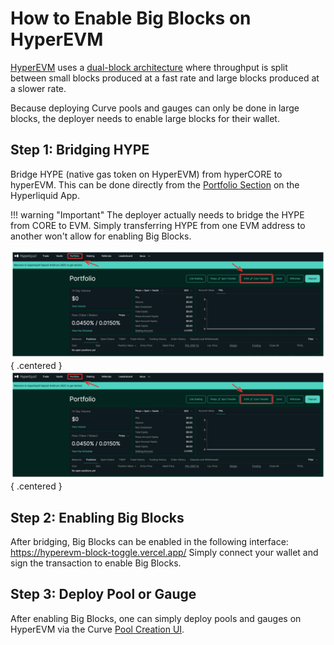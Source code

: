 <h1>How to Enable Big Blocks on HyperEVM</h1>

[HyperEVM](https://hyperliquid.gitbook.io/hyperliquid-docs/for-developers/hyperevm) uses a [dual-block architecture](https://hyperliquid.gitbook.io/hyperliquid-docs/for-developers/hyperevm/dual-block-architecture) where throughput is split between small blocks produced at a fast rate and large blocks produced at a slower rate. 

Because deploying Curve pools and gauges can only be done in large blocks, the deployer needs to enable large blocks for their wallet.

## **Step 1: Bridging HYPE**

Bridge HYPE (native gas token on HyperEVM) from hyperCORE to hyperEVM. This can be done directly from the [Portfolio Section](https://app.hyperliquid.xyz/portfolio) on the Hyperliquid App. 

!!! warning "Important"
    The deployer actually needs to bridge the HYPE from CORE to EVM. Simply transferring HYPE from one EVM address to another won't allow for enabling Big Blocks.

![Core<>EVM](../images/support/core-evm.png#only-light){ .centered }
![Core<>EVM](../images/support/core-evm.png#only-dark){ .centered }

## **Step 2: Enabling Big Blocks**

After bridging, Big Blocks can be enabled in the following interface: https://hyperevm-block-toggle.vercel.app/
Simply connect your wallet and sign the transaction to enable Big Blocks.

## **Step 3: Deploy Pool or Gauge**

After enabling Big Blocks, one can simply deploy pools and gauges on HyperEVM via the Curve [Pool Creation UI](https://www.curve.finance/dex/hyperliquid/create-pool/).
